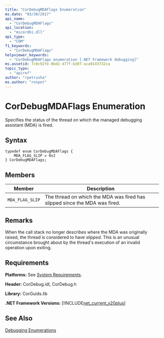 ```yaml
---
title: "CorDebugMDAFlags Enumeration"
ms.date: "03/30/2017"
api_name: 
  - "CorDebugMDAFlags"
api_location: 
  - "mscordbi.dll"
api_type: 
  - "COM"
f1_keywords: 
  - "CorDebugMDAFlags"
helpviewer_keywords: 
  - "CorDebugMDAFlags enumeration [.NET Framework debugging]"
ms.assetid: 7c0c92fe-8bd2-477f-b307-aca0143732ca
topic_type: 
  - "apiref"
author: "rpetrusha"
ms.author: "ronpet"
---
```

# CorDebugMDAFlags Enumeration
Specifies the status of the thread on which the managed debugging assistant (MDA) is fired.  
  
## Syntax  
  
```  
typedef enum CorDebugMDAFlags {  
    MDA_FLAG_SLIP = 0x2  
} CorDebugMDAFlags;  
```  
  
## Members  
  
|Member|Description|  
|------------|-----------------|  
|`MDA_FLAG_SLIP`|The thread on which the MDA was fired has slipped since the MDA was fired.|  
  
## Remarks  
 When the call stack no longer describes where the MDA was originally raised, the thread is considered to have *slipped*. This is an unusual circumstance brought about by the thread's execution of an invalid operation upon exiting.  
  
## Requirements  
 **Platforms:** See [System Requirements](../../../../docs/framework/get-started/system-requirements.md).  
  
 **Header:** CorDebug.idl, CorDebug.h  
  
 **Library:** CorGuids.lib  
  
 **.NET Framework Versions:** [!INCLUDE[net_current_v20plus](../../../../includes/net-current-v20plus-md.md)]  
  
## See Also  
 [Debugging Enumerations](../../../../docs/framework/unmanaged-api/debugging/debugging-enumerations.md)
